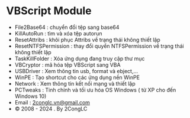 # VBScript Module
* File2Base64 : chuyển đổi tệp sang base64
* KillAutoRun : tìm và xóa tệp autorun
* ResetAttribs : khôi phục Attribs về trạng thái không thiết lập
* ResetNTFSPermission : thay đổi quyền NTFSPermission về trạng thái không thiết lập
* TaskKillFolder : Xóa ứng dụng đang truy cập thư mục
* VBCryptor : mã hóa tệp VBScript sang VBA
* USBDriver : Xem thông tin usb, format và ebject,...
* WinPE : Tạo shortcut cho các ứng dụng nền WinPE
* Network : Xem thông tin kết nối mạng và thiết lập
* PCTweaks : Tinh chỉnh và tối ưu hóa OS Windows ( từ XP cho đến Windows 10)
* Email : 2conglc.vn@gmail.com
* © 2008 - 2024 . By 2CongLC